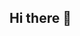 ## Hi there 👋

<!--
- Meu nome é Emily de morais

Estou estudando na Alura
Estou me desenvolvendo na linguagem JavaScript
Utilizo esse espaço para minha organização e compartilhamento dos meu projetos desenvolvidos

-->
